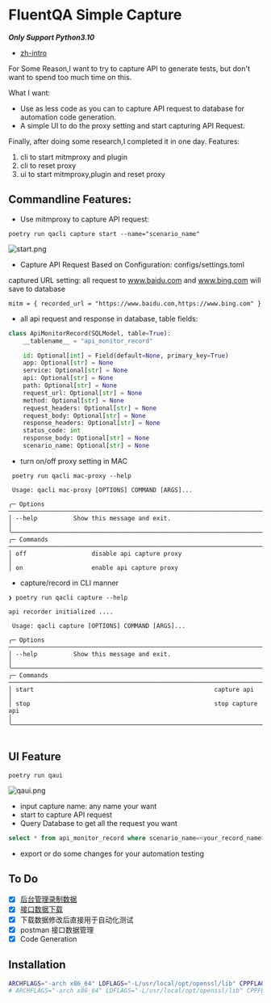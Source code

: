 # FluentQA Simple Capture

***Only Support Python3.10***


- [zh-intro](README-zh.md)

For Some Reason,I want to try to capture API to generate tests,
but don't want to spend too much time on this.

What I want:

- Use as less code as you can to capture API request to database for automation code generation.
- A simple UI to do the proxy setting and start capturing API Request.

Finally, after doing some research,I completed it in one day.
Features:

1. cli to start mitmproxy and plugin
2. cli to reset proxy
3. ui to start mitmproxy,plugin and reset proxy

## Commandline Features:

- Use mitmproxy to capture API request:

```shell
poetry run qacli capture start --name="scenario_name"
```

![start.png](start.png)

- Capture API Request Based on Configuration: configs/settings.toml

captured URL setting: all request to www.baidu.com and www.bing.com will save to database

```shell
mitm = { recorded_url = "https://www.baidu.com,https://www.bing.com" }
```

- all api request and response in database, table fields:

```python
class ApiMonitorRecord(SQLModel, table=True):
    __tablename__ = "api_monitor_record"

    id: Optional[int] = Field(default=None, primary_key=True)
    app: Optional[str] = None
    service: Optional[str] = None
    api: Optional[str] = None
    path: Optional[str] = None
    request_url: Optional[str] = None
    method: Optional[str] = None
    request_headers: Optional[str] = None
    request_body: Optional[str] = None
    response_headers: Optional[str] = None
    status_code: int
    response_body: Optional[str] = None
    scenario_name: Optional[str] = None

```

- turn on/off proxy setting in MAC

```shell
 poetry run qacli mac-proxy --help
                                                                                                                                                         
 Usage: qacli mac-proxy [OPTIONS] COMMAND [ARGS]...                                                                                                      
                                                                                                                                                         
╭─ Options ─────────────────────────────────────────────────────────────────────────────────────────────────────────────────────────────────────────────╮
│ --help          Show this message and exit.                                                                                                           │
╰───────────────────────────────────────────────────────────────────────────────────────────────────────────────────────────────────────────────────────╯
╭─ Commands ────────────────────────────────────────────────────────────────────────────────────────────────────────────────────────────────────────────╮
│ off                  disable api capture proxy                                                                                                        │
│ on                   enable api capture proxy 
```

- capture/record in CLI manner

```shell
❯ poetry run qacli capture --help

api recorder initialized ....
                                                                                                                                                                                                                   
 Usage: qacli capture [OPTIONS] COMMAND [ARGS]...                                                                                                                                                                  
                                                                                                                                                                                                                   
╭─ Options ───────────────────────────────────────────────────────────────────────────────────────────────────────────────────────────────────────────────────────────────────────────────────────────────────────╮
│ --help          Show this message and exit.                                                                                                                                                                     │
╰─────────────────────────────────────────────────────────────────────────────────────────────────────────────────────────────────────────────────────────────────────────────────────────────────────────────────╯
╭─ Commands ──────────────────────────────────────────────────────────────────────────────────────────────────────────────────────────────────────────────────────────────────────────────────────────────────────╮
│ start                                                  capture api                                                                                                                                              │
│ stop                                                   stop capture api                                                                                                                                         │
╰─────────────────────────────────────────────────────────────────────────────────────────────────────────────────────────────────────────────────────────────────────────────────────────────────────────────────╯


```

## UI Feature

```shell
poetry run qaui
```

![qaui.png](qaui.png)

- input capture name: any name your want
- start to capture API request
- Query Database to get all the request you want

```sql
select * from api_monitor_record where scenario_name=<your_record_name>
```

- export or do some changes for your automation testing

## To Do

- [X] [后台管理录制数据](https://github.com/fluent-qa/fluentqa-workspace)
- [X] [接口数据下载](https://github.com/fluent-qa/fluentqa-workspace)
- [X] 下载数据修改后直接用于自动化测试
- [X] postman 接口数据管理
- [X] Code Generation

## Installation


```sh
ARCHFLAGS="-arch x86_64" LDFLAGS="-L/usr/local/opt/openssl/lib" CPPFLAGS="-I/usr/local/opt/openssl/include" uv pip install mitmproxy
# ARCHFLAGS="-arch x86_64" LDFLAGS="-L/usr/local/opt/openssl/lib" CPPFLAGS="-I/usr/local/opt/openssl/include" uv add mitmproxy
```